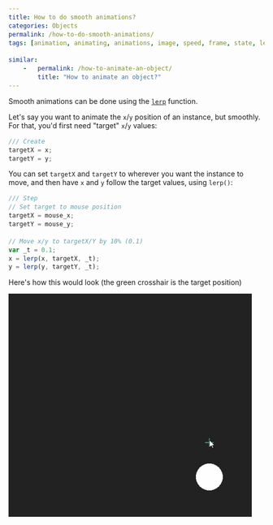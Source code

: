 ```yaml
---
title: How to do smooth animations?
categories: Objects
permalink: /how-to-do-smooth-animations/
tags: [animation, animating, animations, image, speed, frame, state, lerp, smooth, interpolation]

similar:
    -   permalink: /how-to-animate-an-object/
        title: "How to animate an object?"
---
```


Smooth animations can be done using the [`lerp`](https://docs2.yoyogames.com/source/_build/3_scripting/4_gml_reference/maths/number%20functions/lerp.html) function.

Let's say you want to animate the `x`/`y` position of an instance, but smoothly. For that, you'd first need "target" `x`/`y` values:

```js
/// Create
targetX = x;
targetY = y;
```

You can set `targetX` and `targetY` to wherever you want the instance to move, and then have `x` and `y` follow the target values, using `lerp()`:

```js
/// Step
// Set target to mouse position
targetX = mouse_x;
targetY = mouse_y;

// Move x/y to targetX/Y by 10% (0.1)
var _t = 0.1;
x = lerp(x, targetX, _t);
y = lerp(y, targetY, _t);
```

Here's how this would look (the green crosshair is the target position)

![Example](/assets/GIFs/gmhow_lerp.gif)
